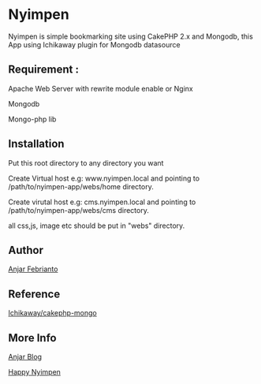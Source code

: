Nyimpen
===========

Nyimpen is simple bookmarking site using CakePHP 2.x and Mongodb, this App using Ichikaway plugin for Mongodb datasource

<h2>Requirement :</h2>
<p>Apache Web Server with rewrite module enable or Nginx</p>
<p>Mongodb</p>
<p>Mongo-php lib</p>
<h2>Installation</h2>
<p>Put this root directory to any directory you want</p>
<p>Create Virtual host e.g: www.nyimpen.local and pointing to /path/to/nyimpen-app/webs/home directory.</p>
<p>Create virutal host e.g: cms.nyimpen.local and pointing to /path/to/nyimpen-app/webs/cms directory.</p>
<p>all css,js, image etc should be put in "webs" directory.</p>
<h2>Author</h2>
<p><a href="https://github.com/anxfeb" target="_blank">Anjar Febrianto</a></p>
<h2>Reference</h2>
<p><a href="https://github.com/ichikaway/cakephp-mongodb" target="_blank">Ichikaway/cakephp-mongo</a></p>
<h2>More Info</h2>
<p><a href="http://bela.jar.web.id"</a>Anjar Blog</p>


<p>Happy Nyimpen</p>
